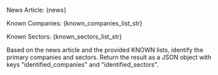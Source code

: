 News Article:
{news}

Known Companies:
{known_companies_list_str}

Known Sectors:
{known_sectors_list_str}

Based on the news article and the provided KNOWN lists, identify the primary companies and sectors.
Return the result as a JSON object with keys "identified_companies" and "identified_sectors".